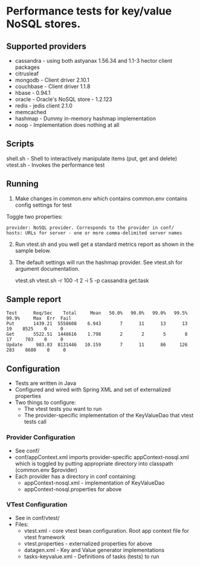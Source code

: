 
# Performance tests for key/value NoSQL stores.


## Supported providers
* cassandra - using both astyanax 1.56.34 and 1.1-3 hector client packages
* citrusleaf
* mongodb - Client driver 2.10.1
* couchbase - Client driver 1.1.8
* hbase - 0.94.1
* oracle - Oracle's NoSQL store - 1.2.123
* redis - jedis client 2.1.0
* memcached 
* hashmap - Dummy in-memory hashmap implementation
* noop - Implementation does nothing at all

## Scripts
  shell.sh - Shell to interactively manipulate items (put, get and delete)
  vtest.sh - Invokes the performance test

## Running 

1) Make changes in common.env which contains common.env contains config settings for test

  Toggle two properties:

    provider: NoSQL provider. Corresponds to the provider in conf/
    hosts: URLs for server - one or more comma-delimited server names

2) Run vtest.sh and you well get a standard metrics report as shown in the sample below.

2) The default settings will run the hashmap provider. See vtest.sh for argument documentation.

    vtest.sh
    vtest.sh -r 100 -t 2 -i 5 -p cassandra get.task

## Sample report

    Test      Req/Sec    Total     Mean   50.0%   90.0%   99.0%   99.5%   99.9%     Max  Err  Fail
    Put       1439.21  5558608    6.943       7      11      13      13      19    8525    0     0
    Get       5522.51  1448616    1.798       2       2       5       8      17     703    0     0
    Update     983.83  8131446   10.159       7      11      86     126     283    8680    0     0

## Configuration
* Tests are written in Java
* Configured and wired with Spring XML and set of externalized properties
* Two things to configure:
  * The vtest tests you want to run 
  * The provider-specific implementation of the KeyValueDao that vtest tests call

### Provider Configuration
* See conf/
* conf/appContext.xml imports provider-specific appContext-nosql.xml which is toggled by putting appropriate directory into classpath (common.env $provider)
* Each provider has a directory in conf containing:
  * appContext-nosql.xml - implementation of KeyValueDao
  * appContext-nosql.properties for above

### VTest Configuration
* See in conf/vtest/
* Files:
  * vtest.xml - core vtest bean configuration. Root app context file for vtest framework
  * vtest.properties - externalized properties for above
  * datagen.xml - Key and Value generator implementations
  * tasks-keyvalue.xml - Definitions of tasks (tests) to run

